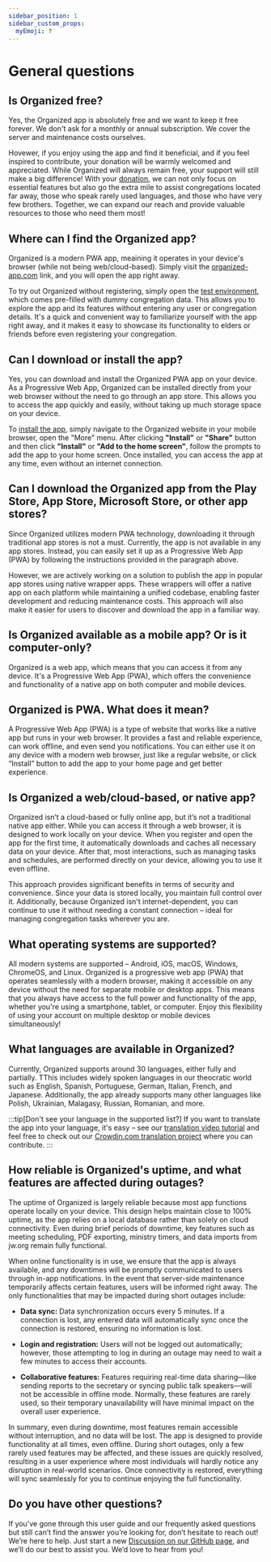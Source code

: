 ```yaml
---
sidebar_position: 1
sidebar_custom_props:
  myEmoji: ❓
---
```


# General questions

## Is Organized free?

Yes, the Organized app is absolutely free and we want to keep it free forever. We don't ask for a monthly or annual subscription. We cover the server and maintenance costs ourselves.

Hovewer, if you enjoy using the app and find it beneficial, and if you feel inspired to contribute, your donation will be warmly welcomed and appreciated. While Organized will always remain free, your support will still make a big difference! With your [donation](../how-to-support/donate), we can not only focus on essential features but also go the extra mile to assist congregations located far away, those who speak rarely used languages, and those who have very few brothers. Together, we can expand our reach and provide valuable resources to those who need them most!

## Where can I find the Organized app?

Organized is a modern PWA app, meaining it operates in your device's browser (while not being web/cloud-based). Simply visit the [organized-app.com](https://organized-app.com) link, and you will open the app right away.

To try out Organized without registering, simply open the [test environment](test.organized-app.com), which comes pre-filled with dummy congregation data. This allows you to explore the app and its features without entering any user or congregation details. It's a quick and convenient way to familiarize yourself with the app right away, and it makes it easy to showcase its functionality to elders or friends before even registering your congregation.

## Can I download or install the app?

Yes, you can download and install the Organized PWA app on your device. As a Progressive Web App, Organized can be installed directly from your web browser without the need to go through an app store. This allows you to access the app quickly and easily, without taking up much storage space on your device.

To [install the app](../app-overview/open-and-install), simply navigate to the Organized website in your mobile browser, open the "More" menu. After clicking **"Install"** or **"Share"** button and then click **"Install"** or **"Add to the home screen"**, follow the prompts to add the app to your home screen. Once installed, you can access the app at any time, even without an internet connection.

## Can I download the Organized app from the Play Store, App Store, Microsoft Store, or other app stores?

Since Organized utilizes modern PWA technology, downloading it through traditional app stores is not a must. Currently, the app is not available in any app stores. Instead, you can easily set it up as a Progressive Web App (PWA) by following the instructions provided in the paragraph above.

However, we are actively working on a solution to publish the app in popular app stores using native wrapper apps. These wrappers will offer a native app on each platform while maintaining a unified codebase, enabling faster development and reducing maintenance costs. This approach will also make it easier for users to discover and download the app in a familiar way.

## Is Organized available as a mobile app? Or is it computer-only?

Organized is a web app, which means that you can access it from any device. It's a Progressive Web App (PWA), which offers the convenience and functionality of a native app on both computer and mobile devices.

## Organized is PWA. What does it mean?

A Progressive Web App (PWA) is a type of website that works like a native app but runs in your web browser. It provides a fast and reliable experience, can work offline, and even send you notifications. You can either use it on any device with a modern web browser, just like a regular website, or click “Install” button to add the app to your home page and get better experience.

## Is Organized a web/cloud-based, or native app?

Organized isn’t a cloud-based or fully online app, but it’s not a traditional native app either. While you can access it through a web browser, it is designed to work locally on your device. When you register and open the app for the first time, it automatically downloads and caches all necessary data on your device. After that, most interactions, such as managing tasks and schedules, are performed directly on your device, allowing you to use it even offline.

This approach provides significant benefits in terms of security and convenience. Since your data is stored locally, you maintain full control over it. Additionally, because Organized isn't internet-dependent, you can continue to use it without needing a constant connection – ideal for managing congregation tasks wherever you are.

## What operating systems are supported?

All modern systems are supported – Android, iOS, macOS, Windows, ChromeOS, and Linux. Organized is a progressive web app (PWA) that operates seamlessly with a modern browser, making it accessible on any device without the need for separate mobile or desktop apps. This means that you always have access to the full power and functionality of the app, whether you're using a smartphone, tablet, or computer. Enjoy this flexibility of using your account on multiple desktop or mobile devices simultaneously!

## What languages are available in Organized?

Currently, Organized supports around 30 languages, either fully and partially. TThis includes widely spoken languages in our theocratic world such as English, Spanish, Portuguese, German, Italian, French, and Japanese. Additionally, the app already supports many other languages like Polish, Ukrainian, Malagasy, Russian, Romanian, and more.

:::tip[Don't see your language in the supported list?]
If you want to translate the app into your language, it's easy – see our [translation video tutorial](https://www.youtube.com/watch?v=GG5q_NkfD6s) and feel free to check out our [Crowdin.com translation project](https://crowdin.com/project/organized) where you can contribute.
:::

## How reliable is Organized's uptime, and what features are affected during outages?

The uptime of Organized is largely reliable because most app functions operate locally on your device. This design helps maintain close to 100% uptime, as the app relies on a local database rather than solely on cloud connectivity. Even during brief periods of downtime, key features such as meeting scheduling, PDF exporting, ministry timers, and data imports from jw.org remain fully functional.

When online functionality is in use, we ensure that the app is always available, and any downtimes will be promptly communicated to users through in-app notifications. In the event that server-side maintenance temporarily affects certain features, users will be informed right away. The only functionalities that may be impacted during short outages include:

- **Data sync:** Data synchronization occurs every 5 minutes. If a connection is lost, any entered data will automatically sync once the connection is restored, ensuring no information is lost.

- **Login and registration:** Users will not be logged out automatically; however, those attempting to log in during an outage may need to wait a few minutes to access their accounts.

- **Collaborative features:** Features requiring real-time data sharing—like sending reports to the secretary or syncing public talk speakers—will not be accessible in offline mode. Normally, these features are rarely used, so their temporary unavailability will have minimal impact on the overall user experience.

In summary, even during downtime, most features remain accessible without interruption, and no data will be lost. The app is designed to provide functionality at all times, even offline. During short outages, only a few rarely used features may be affected, and these issues are quickly resolved, resulting in a user experience where most individuals will hardly notice any disruption in real-world scenarios. Once connectivity is restored, everything will sync seamlessly for you to continue enjoying the full functionality.

## Do you have other questions?

If you’ve gone through this user guide and our frequently asked questions but still can’t find the answer you’re looking for, don’t hesitate to reach out! We’re here to help. Just start a new [Discussion on our GitHub page](https://github.com/sws2apps/organized-app/discussions), and we’ll do our best to assist you. We’d love to hear from you!
